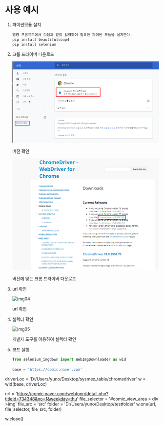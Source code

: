 # 사용 예시

1. 파이썬모듈 설치
	```text
	명령 프롬프트에서 다음과 같이 입력하여 필요한 파이썬 모듈을 설치한다.
	pip install beautifulsoup4
	pip install selenium
	```


2. 크롬 드라이버 다운로드

   ![img02][link02]

   [link02]:./img/02.png
   
   버전 확인

   

   ![img03][link03]

   [link03]:./img/03.png
   
   버전에 맞는 크롬 드라이버 다운로드

   

3. url 확인

	![img04][link04]
	
	[link04]:./img/04.png
	
	url 확인
	
	
	
4. 셀렉터 확인
	
	![img05][link05]
	
	[link05]:./img/05.png
	
	개발자 도구를 이용하여 셀렉터 확인
	
	
	
5. 코드 실행

	```python
   from selenium_imgdown import WebImgDownloader as wid
   
   base = 'https://comic.naver.com'
driverLoc = 'D:/Users/yuno/Desktop/sysmex_table/chromedriver'
   w = wid(base, driverLoc)
   
   url = 'https://comic.naver.com/webtoon/detail.nhn?titleId=734348&no=1&weekday=thu'
   file_selector = '#comic_view_area > div >img'
   file_src = 'src'
   folder = 'D:/Users/yuno/Desktop/testfolder'
   w.one(url, file_selector, file_src, folder)
   
   w.close()
   ```
   
   
   
   
   
   
   
   
   



